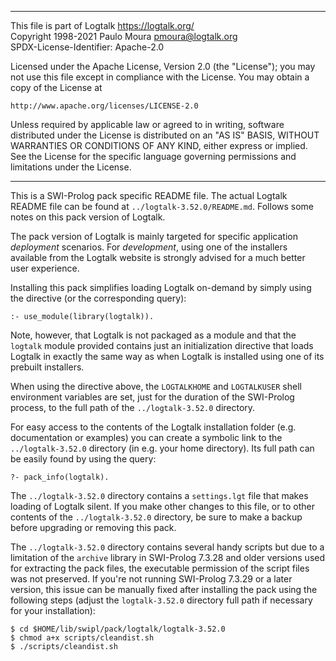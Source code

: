 ________________________________________________________________________

This file is part of Logtalk <https://logtalk.org/>  
Copyright 1998-2021 Paulo Moura <pmoura@logtalk.org>  
SPDX-License-Identifier: Apache-2.0

Licensed under the Apache License, Version 2.0 (the "License");
you may not use this file except in compliance with the License.
You may obtain a copy of the License at

    http://www.apache.org/licenses/LICENSE-2.0

Unless required by applicable law or agreed to in writing, software
distributed under the License is distributed on an "AS IS" BASIS,
WITHOUT WARRANTIES OR CONDITIONS OF ANY KIND, either express or implied.
See the License for the specific language governing permissions and
limitations under the License.
________________________________________________________________________


This is a SWI-Prolog pack specific README file. The actual Logtalk
README file can be found at `../logtalk-3.52.0/README.md`. Follows
some notes on this pack version of Logtalk.

The pack version of Logtalk is mainly targeted for specific application
*deployment* scenarios. For *development*, using one of the installers
available from the Logtalk website is strongly advised for a much better
user experience.

Installing this pack simplifies loading Logtalk on-demand by simply
using the directive (or the corresponding query):

	:- use_module(library(logtalk)).

Note, however, that Logtalk is not packaged as a module and that the
`logtalk` module provided contains just an initialization directive
that loads Logtalk in exactly the same way as when Logtalk is installed
using one of its prebuilt installers.

When using the directive above, the `LOGTALKHOME` and `LOGTALKUSER`
shell environment variables are set, just for the duration of the
SWI-Prolog process, to the full path of the `../logtalk-3.52.0`
directory.

For easy access to the contents of the Logtalk installation folder
(e.g. documentation or examples) you can create a symbolic link to the
`../logtalk-3.52.0` directory (in e.g. your home directory). Its full
path can be easily found by using the query:

	?- pack_info(logtalk).

The `../logtalk-3.52.0` directory contains a `settings.lgt` file that
makes loading of Logtalk silent. If you make other changes to this file,
or to other contents of the `../logtalk-3.52.0` directory, be sure to
make a backup before upgrading or removing this pack.

The `../logtalk-3.52.0` directory contains several handy scripts but due
to a limitation of the `archive` library in SWI-Prolog 7.3.28 and older
versions used for extracting the pack files, the executable permission
of the script files was not preserved. If you're not running SWI-Prolog
7.3.29 or a later version, this issue can be manually fixed after installing
the pack using the following steps (adjust the `logtalk-3.52.0` directory
full path if necessary for your installation):

	$ cd $HOME/lib/swipl/pack/logtalk/logtalk-3.52.0
	$ chmod a+x scripts/cleandist.sh
	$ ./scripts/cleandist.sh
